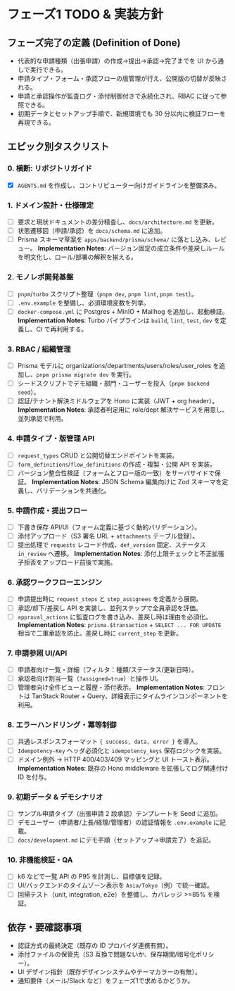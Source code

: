 # フェーズ1 TODO & 実装方針

## フェーズ完了の定義 (Definition of Done)
- 代表的な申請種類（出張申請）の作成→提出→承認→完了までを UI から通しで実行できる。
- 申請タイプ・フォーム・承認フローの版管理が行え、公開版の切替が反映される。
- 申請と承認操作が監査ログ・添付制御付きで永続化され、RBAC に従って参照できる。
- 初期データとセットアップ手順で、新規環境でも 30 分以内に検証フローを再現できる。

## エピック別タスクリスト
### 0. 横断: リポジトリガイド
- [x] `AGENTS.md` を作成し、コントリビューター向けガイドラインを整備済み。

### 1. ドメイン設計・仕様確定
- [ ] 要求と現状ドキュメントの差分精査し、`docs/architecture.md` を更新。
- [ ] 状態遷移図（申請/承認）を `docs/schema.md` に追加。
- [ ] Prisma スキーマ草案を `apps/backend/prisma/schema/` に落とし込み、レビュー。
**Implementation Notes**: バージョン固定の成立条件や差戻しルールを明文化し、ロール/部署の解釈を揃える。

### 2. モノレポ開発基盤
- [ ] `pnpm`/`turbo` スクリプト整理（`pnpm dev`, `pnpm lint`, `pnpm test`）。
- [ ] `.env.example` を整備し、必須環境変数を列挙。
- [ ] `docker-compose.yml` に Postgres + MinIO + Mailhog を追加し、起動検証。
**Implementation Notes**: Turbo パイプラインは `build`, `lint`, `test`, `dev` を定義し、CI で再利用する。

### 3. RBAC / 組織管理
- [ ] Prisma モデルに organizations/departments/users/roles/user_roles を追加し、`pnpm prisma migrate dev` を実行。
- [ ] シードスクリプトでデモ組織・部門・ユーザーを投入（`pnpm backend seed`）。
- [ ] 認証/テナント解決ミドルウェアを Hono に実装（JWT + org header）。
**Implementation Notes**: 承認者判定用に role/dept 解決サービスを用意し、並列承認で利用。

### 4. 申請タイプ・版管理 API
- [ ] `request_types` CRUD と公開切替エンドポイントを実装。
- [ ] `form_definitions`/`flow_definitions` の作成・複製・公開 API を実装。
- [ ] バージョン整合性検証（フォームとフロー版の一致）をサーバサイドで保証。
**Implementation Notes**: JSON Schema 編集向けに Zod スキーマを定義し、バリデーションを共通化。

### 5. 申請作成・提出フロー
- [ ] 下書き保存 API/UI（フォーム定義に基づく動的バリデーション）。
- [ ] 添付アップロード（S3 署名 URL + `attachments` テーブル登録）。
- [ ] 提出処理で `requests` レコード作成、`def_version` 固定、ステータス `in_review` へ遷移。
**Implementation Notes**: 添付上限チェックと不正拡張子拒否をアップロード前後で実施。

### 6. 承認ワークフローエンジン
- [ ] 申請提出時に `request_steps` と `step_assignees` を定義から展開。
- [ ] 承認/却下/差戻し API を実装し、並列ステップで全員承認を評価。
- [ ] `approval_actions` に監査ログを書き込み、差戻し時は理由を必須化。
**Implementation Notes**: `prisma.$transaction` + `SELECT ... FOR UPDATE` 相当で二重承認を防止。差戻し時に `current_step` を更新。

### 7. 申請参照 UI/API
- [ ] 申請者向け一覧・詳細（フィルタ：種類/ステータス/更新日時）。
- [ ] 承認者向け割当一覧（`?assigned=true`）と操作 UI。
- [ ] 管理者向け全件ビューと履歴・添付表示。
**Implementation Notes**: フロントは TanStack Router + Query、詳細表示にタイムラインコンポーネントを利用。

### 8. エラーハンドリング・冪等制御
- [ ] 共通レスポンスフォーマット `{ success, data, error }` を導入。
- [ ] `Idempotency-Key` ヘッダ必須化と `idempotency_keys` 保存ロジックを実装。
- [ ] ドメイン例外 → HTTP 400/403/409 マッピングと UI トースト表示。
**Implementation Notes**: 既存の Hono middleware を拡張してログ関連付け ID を付与。

### 9. 初期データ & デモシナリオ
- [ ] サンプル申請タイプ（出張申請 2 段承認）テンプレートを Seed に追加。
- [ ] デモユーザー（申請者/上長/経理/管理者）の認証情報を `.env.example` に記載。
- [ ] `docs/development.md` にデモ手順（セットアップ→申請完了）を追記。

### 10. 非機能検証・QA
- [ ] k6 などで一覧 API の P95 を計測し、目標値を記録。
- [ ] UI/バックエンドのタイムゾーン表示を `Asia/Tokyo`（例）で統一確認。
- [ ] 回帰テスト（unit, integration, e2e）を整備し、カバレッジ >=85% を検証。

## 依存・要確認事項
- 認証方式の最終決定（既存の ID プロバイダ連携有無）。
- 添付ファイルの保管先（S3 互換で問題ないか、保存期間/暗号化ポリシー）。
- UI デザイン指針（既存デザインシステムやテーマカラーの有無）。
- 通知要件（メール/Slack など）をフェーズ1で求めるかどうか。
